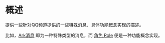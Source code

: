 # 概述

提供一些针对QQ频道提供的一些特殊消息、具体功能概念实现的描述。

比如，[Ark消息](api_ark.md) 即为一种特殊类型的消息，而 [角色 Role](api_role.md) 便是一种功能概念实现。
